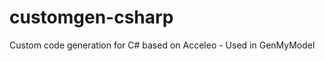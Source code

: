customgen-csharp
================

Custom code generation for C# based on Acceleo - Used in GenMyModel
